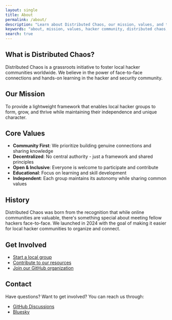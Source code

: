 ```yaml
---
layout: single
title: About
permalink: /about/
description: "Learn about Distributed Chaos, our mission, values, and the community we're building for local hacker meetups"
keywords: "about, mission, values, hacker community, distributed chaos, local meetups"
search: true
---
```


## What is Distributed Chaos?

Distributed Chaos is a grassroots initiative to foster local hacker communities worldwide. We believe in the power of face-to-face connections and hands-on learning in the hacker and security community.

## Our Mission

To provide a lightweight framework that enables local hacker groups to form, grow, and thrive while maintaining their independence and unique character.

## Core Values

- **Community First**: We prioritize building genuine connections and sharing knowledge
- **Decentralized**: No central authority - just a framework and shared principles
- **Open & Inclusive**: Everyone is welcome to participate and contribute
- **Educational**: Focus on learning and skill development
- **Independent**: Each group maintains its autonomy while sharing common values

## History

Distributed Chaos was born from the recognition that while online communities are valuable, there's something special about meeting fellow hackers face-to-face. We launched in 2024 with the goal of making it easier for local hacker communities to organize and connect.

## Get Involved

- [Start a local group](/groups/#start-a-group)
- [Contribute to our resources](/resources/)
- [Join our GitHub organization](https://github.com/distributed-chaos)

## Contact

Have questions? Want to get involved? You can reach us through:
- [GitHub Discussions](https://github.com/distributed-chaos/community/discussions)
- [Bluesky](https://bsky.app/profile/distributedchaos.org) 

